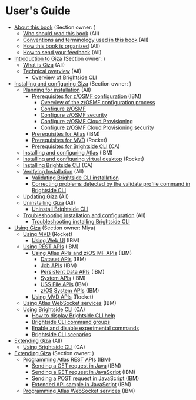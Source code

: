 # User's Guide

-   [About this book](topics/aboutthisbook.md) (Section owner: )
    - [Who should read this book](topics/whoread.md) (All)
    - [Conventions and terminology used in this book](topics/conventions.md) (All)
    - [How this book is organized](topics/organized.md) (All)
    - [How to send your feedback](topics/feedback.md) (All)
-   [Introduction to Giza](topics/introduction.md) (Section owner: )
    - [What is Giza](topics/whatis.md) (All)
    - [Technical overview](topics/techoverview.md) (All)
        -   [Overview of Brightside CLI](topics/cli-releasenotes.md)
-   [Installing and configuring Giza](topics/installandconfig.md) (Section owner: )
    - [Planning for installation](topics/planinstall.md) (All)
        -   [Prerequisites for z/OSMF configuration](topics/prezosmf.md) (IBM)
            - [Overview of the z/OSMF configuration process](topics/cli-overviewzosmfconfig.md)
            - [Configure z/OSMF](topics/cli-configzosmf.md)
            - [Configure z/OSMF security](topics/cli-configzosmfsecurity.md)
            - [Configure z/OSMF Cloud Provisioning](topics/cli-configzosmfcloudprovisioning.md)
            - [Configure z/OSMF Cloud Provisioning security](topics/cli-configzosmfcloudprovisioningsecurity.md)
        -   [Prerequisites for Atlas](topics/preatlas.md) (IBM)
        -   [Prerequisites for MVD](topics/premvd.md) (Rocket)
        -   [Prerequisites for Brightside CLI](topics/precli.md) (CA)
    -   [Installing and configuring Atlas](topics/installingatlas.md) (IBM)
    -   [Installing and configuring virtual desktop](topics/installvirtualdesktop.md) (Rocket)
    -   [Installing Brightside CLI](topics/cli-installcli.md) (CA)
    -   [Verifying Installation](topics/verifyinstall.md) (All)
        - [Validating Brightside CLI installation](topics/cli-validateInstallation.md)
        - [Correcting problems detected by the validate profile command in Brightside CLI](topics/cli-validateInstallationcorrectproblems.md)
    -   [Updating Giza](topics/applyservices.md) (All)
    -   [Uninstalling Giza](topics/uninstallingatlas.md) (All)
        -   [Uninstall Brightside CLI](topics/cli-uninstallcli.md)
    -   [Troubleshooting installation and configuration](topics/troubleshoot.md) (All)
        -   [Troubleshooting installing Brightside CLI](topics/cli-troubleshootinginstallingcli.md)
-   [Using Giza](topics/using.md) (Section owner: Miya)
    -   [Using MVD](topics/usingmvd.md) (Rocket)
        - [Using Web UI](topics/usingwebui.md) (IBM)
    -   [Using REST APIs](topics/usingrestapis.md) (IBM)
        -   [Using Atlas APIs and z/OS MF APIs](topics/usingatlasrestapis.md) (IBM)
            -   [Dataset APIs](topics/datasetapis.md) (IBM)
            -   [Job APIs](topics/jobapis.md) (IBM)
            -   [Persistent Data APIs](topics/persistentdataapis.md) (IBM)
            -   [System APIs](topics/systemapi.md) (IBM)
            -   [USS File APIs](topics/ussfileapis.md) (IBM)
            -   [z/OS System APIs](topics/systemapis.md) (IBM)
        -   [Using MVD APIs](topics/usingmvdapis.md) (Rocket)
    -   [Using Atlas WebSocket services](topics/websocket.md) (IBM)
    -   [Using Brightside CLI](topics/cli-usingcli.md) (CA)
        -  [How to display Brightside CLI help](topics/cli-howtodisplaybrightsidehelp.md)
        -  [Brightside CLI command groups](topics/cli-commandgroups.md)
        -  [Enable and disable experimental commands](topics/cli-enabledisablexperimentalcommands.md)
        -  [Brightside CLI scenarios](topics/cli-scenarios.md)  
-   [Extending Giza](topics/extend.md) (All)
    -   [Using Brightside CLI](topics/usingcli.md) (CA)
-   [Extending Giza](topics/extend.md) (Section owner: )
    -   [Programming Atlas REST APIs](topics/programrestapi.md) (IBM)
        - [Sending a GET request in Java](topics/getrequestinjava.md) (IBM)
        - [Sending a GET request in JavaScript](topics/getrequestsinjavascript.md) (IBM)
        - [Sending a POST request in JavaScript](topics/postrequestinjavascript.md) (IBM)
        - [Extended API sample in JavaScript](topics/extendedapisample.md) (IBM)
    -   [Programming Atlas WebSocket services](topics/programwebsocket.md) (IBM)
